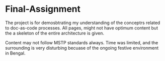 # Final-Assignment

The project is for demosbtrating my understanding of the conceptrs related to doc-as-code processes. All pages, might not have optimum content but the a skeleton of the entire architecture is given.

Content may not follow MSTP standards always. Time was limited, and the surrounding is very disturbing becuase of the ongoing festive environment in Bengal. 
